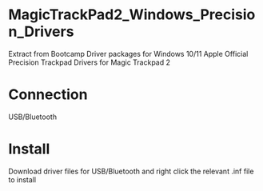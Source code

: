 # MagicTrackPad2_Windows_Precision_Drivers

Extract from Bootcamp Driver packages for Windows 10/11
Apple Official Precision Trackpad Drivers for Magic Trackpad 2
# Connection
USB/Bluetooth
# Install
Download driver files for USB/Bluetooth and right click the relevant .inf file to install
